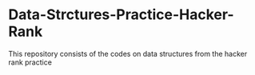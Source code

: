 # Data-Strctures-Practice-Hacker-Rank
This repository consists of the codes on data structures from the hacker rank practice 
